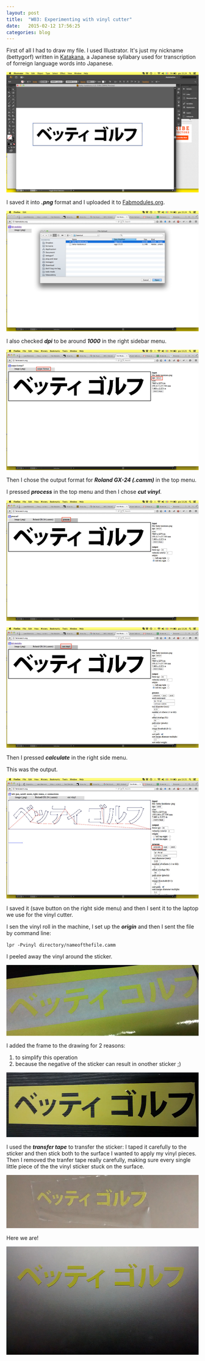 ```yaml
---
layout: post
title:  "W03: Experimenting with vinyl cutter"
date:   2015-02-12 17:56:25
categories: blog
---
```


First of all I had to draw my file. I used Illustrator. It's just my nickname (bettygorf) written in [Katakana](http://en.wikipedia.org/wiki/Katakana), a Japanese syllabary used for transcription of forreign language words into Japanese.

![01](/img/week-03-04/01.png)

I saved it into ***.png*** format and I uploaded it to [Fabmodules.org](http://fabmodules.org).

![02](/img/week-03-04/02.png)

I also checked ***dpi*** to be around ***1000*** in the right sidebar menu. 

![03](/img/week-03-04/03m.jpg)

Then I chose the output format for ***Roland GX-24 (.camm)*** in the top menu. 

I pressed ***process*** in the top menu and then I chose ***cut vinyl***. 

![04](/img/week-03-04/05m.jpg)

![05](/img/week-03-04/06m.jpg)

Then I pressed ***calculate*** in the right side menu.

This was the output.

![06](/img/week-03-04/08m.jpg)

I saved it (save button on the right side menu) and then I sent it to the laptop we use for the vinyl cutter.

I sen the vinyl roll in the machine, I set up the ***origin*** and then I sent the file by command line:

```
lpr -Pvinyl directory/nameofthefile.camm
```

I peeled away the vinyl around the sticker.

![07](/img/week-03-04/17.jpg)

I added the frame to the drawing for 2 reasons:

1. to simplify this operation
2. because the negative of the sticker can result in onother sticker ;)

![08](/img/week-03-04/20.jpg)

I used the ***transfer tape*** to transfer the sticker: I taped it carefully to the sticker and then stick both to the surface I wanted to apply my vinyl pieces. Then I removed the tranfer tape really carefully, making sure every single little piece of the the vinyl sticker stuck on the surface.

![09](/img/week-03-04/18.jpg)

Here we are!

![10](/img/week-03-04/19.jpg)